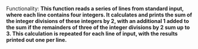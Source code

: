 Functionality: **This function reads a series of lines from standard input, where each line contains four integers. It calculates and prints the sum of the integer divisions of these integers by 2, with an additional 1 added to the sum if the remainders of three of the integer divisions by 2 sum up to 3. This calculation is repeated for each line of input, with the results printed out one per line.**